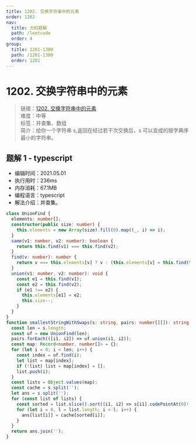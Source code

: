 ```yaml
---
title: 1202. 交换字符串中的元素
order: 1202
nav:
  title: 力扣题解
  path: /leetcode
  order: 4
group:
  title: 1201-1300
  path: /1201-1300
  order: 1201
---
```


# 1202. 交换字符串中的元素

> 链接：[1202. 交换字符串中的元素](https://leetcode-cn.com/problems/smallest-string-with-swaps/)  
> 难度：中等  
> 标签：并查集、数组  
> 简介：给你一个字符串 s,返回在经过若干次交换后，s 可以变成的按字典序最小的字符串。

## 题解 1 - typescript

- 编辑时间：2021.05.01
- 执行用时：236ms
- 内存消耗：67.1MB
- 编程语言：typescript
- 解法介绍：并查集。

```typescript
class UnionFind {
  elements: number[];
  constructor(public size: number) {
    this.elements = new Array(size).fill(0).map((_, i) => i);
  }
  same(v1: number, v2: number): boolean {
    return this.find(v1) === this.find(v2);
  }
  find(v: number): number {
    return v === this.elements[v] ? v : (this.elements[v] = this.find(this.elements[v]));
  }
  union(v1: number, v2: number): void {
    const e1 = this.find(v1);
    const e2 = this.find(v2);
    if (e1 !== e2) {
      this.elements[e1] = e2;
      this.size--;
    }
  }
}
function smallestStringWithSwaps(s: string, pairs: number[][]): string {
  const len = s.length;
  const uf = new UnionFind(len);
  pairs.forEach(([i1, i2]) => uf.union(i1, i2));
  const map: Record<number, number[]> = {};
  for (let i = 0; i < len; i++) {
    const index = uf.find(i);
    let list = map[index];
    if (!list) list = map[index] = [];
    list.push(i);
  }
  const lists = Object.values(map);
  const cache = s.split('');
  let ans = s.split('');
  for (const list of lists) {
    const sorted = list.slice().sort((i1, i2) => s[i1].codePointAt(0)! - s[i2].codePointAt(0)!);
    for (let i = 0, l = list.length; i < l; i++) {
      ans[list[i]] = cache[sorted[i]];
    }
  }
  return ans.join('');
}
```
